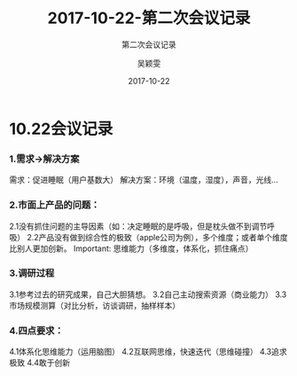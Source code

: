 ﻿---
layout:     post
title:      2017-10-22-第二次会议记录
subtitle:   第二次会议记录
date:       2017-10-22
author:     吴颖雯
header-img: img/Meeting_Record_bg.jpg
catalog: true
tags:
    - Meeting
---

# 10.22会议记录



### 1.需求->解决方案

需求：促进睡眠（用户基数大）
解决方案：环境（温度，湿度），声音，光线...
 
   
### 2.市面上产品的问题：
2.1没有抓住问题的主导因素（如：决定睡眠的是呼吸，但是枕头做不到调节呼吸）
2.2产品没有做到综合性的极致（apple公司为例），多个维度；或者单个维度比别人更加创新。
Important: 思维能力（多维度，体系化，抓住痛点）


### 3.调研过程

3.1参考过去的研究成果，自己大胆猜想。
3.2自己主动搜索资源（商业能力）
3.3市场规模测算（对比分析，访谈调研，抽样样本）

### 4.四点要求：

4.1体系化思维能力（运用脑图）
4.2互联网思维，快速迭代（思维碰撞）
4.3追求极致
4.4敢于创新

